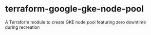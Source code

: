 # terraform-google-gke-node-pool
A Terraform module to create GKE node pool featuring zero downtime during recreation
